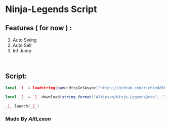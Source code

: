 # Ninja-Legends Script

## Features ( for now ) :
1.  Auto Swing
2.  Auto Sell
3.  Inf Jump

<br>

## Script:
```lua
local _1_ = loadstring(game:HttpGetAsync("https://github.com/richie0866/rbxm-suite/releases/latest/download/rbxm-suite.lua"))()

local _2_ = _1_.download(string.format("AltLexon/Ninja-Legends@v%s", '1.0.1'), "Project.rbxm")

_1_.launch(_2_)
```

### Made By ***AltLexon***